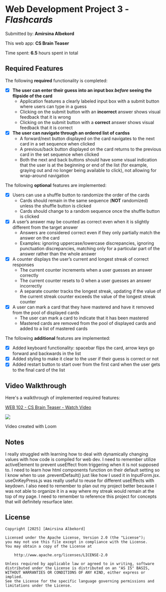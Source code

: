 # Web Development Project 3 - _Flashcards_

Submitted by: **Amirsina Albekord**

This web app: **CS Brain Teaser**

Time spent: **6.5** hours spent in total

## Required Features

The following **required** functionality is completed:

- [x] **The user can enter their guess into an input box _before_ seeing the flipside of the card**
  - Application features a clearly labeled input box with a submit button where users can type in a guess
  - Clicking on the submit button with an **incorrect** answer shows visual feedback that it is wrong
  - Clicking on the submit button with a **correct** answer shows visual feedback that it is correct
- [x] **The user can navigate through an ordered list of cardss**
  - A forward/next button displayed on the card navigates to the next card in a set sequence when clicked
  - A previous/back button displayed on the card returns to the previous card in the set sequence when clicked
  - Both the next and back buttons should have some visual indication that the user is at the beginning or end of the list (for example, graying out and no longer being available to click), not allowing for wrap-around navigation

The following **optional** features are implemented:

- [x] Users can use a shuffle button to randomize the order of the cards
  - Cards should remain in the same sequence (**NOT** randomized) unless the shuffle button is clicked
  - Cards should change to a random sequence once the shuffle button is clicked
- [x] A user’s answer may be counted as correct even when it is slightly different from the target answer
  - Answers are considered correct even if they only partially match the answer on the card
  - Examples: ignoring uppercase/lowercase discrepancies, ignoring punctuation discrepancies, matching only for a particular part of the answer rather than the whole answer
- [x] A counter displays the user’s current and longest streak of correct responses
  - The current counter increments when a user guesses an answer correctly
  - The current counter resets to 0 when a user guesses an answer incorrectly
  - A separate counter tracks the longest streak, updating if the value of the current streak counter exceeds the value of the longest streak counter
- [x] A user can mark a card that they have mastered and have it removed from the pool of displayed cards
  - The user can mark a card to indicate that it has been mastered
  - Mastered cards are removed from the pool of displayed cards and added to a list of mastered cards

The following **additional** features are implemented:

- [x] Added keyboard functionality: spacebar flips the card, arrow keys go forward and backwards in the list
- [x] Added styling to make it clear to the user if their guess is correct or not
- [x] Added restart button to start over from the first card when the user gets to the final card of the list

## Video Walkthrough

Here's a walkthrough of implemented required features:
<div>
    <a href="https://www.loom.com/share/d8a2863a787e444481e86c96b664ae6f">
      <p>WEB 102 - CS Brain Teaser - Watch Video</p>
    </a>
    <a href="https://www.loom.com/share/d8a2863a787e444481e86c96b664ae6f">
      <img style="max-width:300px;" src="https://cdn.loom.com/sessions/thumbnails/d8a2863a787e444481e86c96b664ae6f-68868a2db80e102c-full-play.gif">
    </a>
  </div>

<!-- Replace this with whatever GIF tool you used! -->

Video created with Loom


## Notes

I really struggled with learning how to deal with dynamically changing values with how code is compiled for web dev. I need to remember utilize activeElement to prevent useEffect from triggering when it is not supposed to. I need to learn how html components function on their default setting so I know when to use .preventDefault() just like how I used it in InputForm.jsx. useOnKeyPress.js was really useful to reuse for different useEffects with keydown. I also need to remember to plan out my project better because I was not able to organize it in a way where my streak would remain at the top of my page. I need to remember to reference this project for concepts that will definitely resurface later.

## License

    Copyright [2025] [Amirsina Albekord]

    Licensed under the Apache License, Version 2.0 (the "License");
    you may not use this file except in compliance with the License.
    You may obtain a copy of the License at

        http://www.apache.org/licenses/LICENSE-2.0

    Unless required by applicable law or agreed to in writing, software
    distributed under the License is distributed on an "AS IS" BASIS,
    WITHOUT WARRANTIES OR CONDITIONS OF ANY KIND, either express or implied.
    See the License for the specific language governing permissions and
    limitations under the License.
